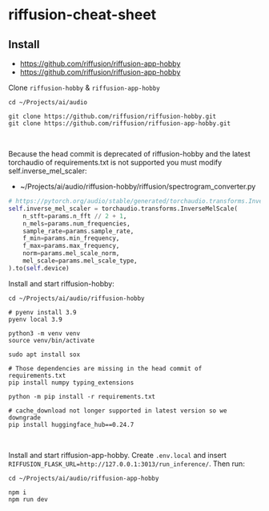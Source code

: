 # riffusion-cheat-sheet

## Install
- https://github.com/riffusion/riffusion-app-hobby
- https://github.com/riffusion/riffusion-app-hobby

Clone `riffusion-hobby` & `riffusion-app-hobby`
```shell
cd ~/Projects/ai/audio

git clone https://github.com/riffusion/riffusion-hobby.git
git clone https://github.com/riffusion/riffusion-app-hobby.git
```

<br>

Because the head commit is deprecated of riffusion-hobby and the latest torchaudio of requirements.txt is not supported you must modify self.inverse_mel_scaler:
- ~/Projects/ai/audio/riffusion-hobby/riffusion/spectrogram_converter.py
```python
# https://pytorch.org/audio/stable/generated/torchaudio.transforms.InverseMelScale.html
self.inverse_mel_scaler = torchaudio.transforms.InverseMelScale(
    n_stft=params.n_fft // 2 + 1,
    n_mels=params.num_frequencies,
    sample_rate=params.sample_rate,
    f_min=params.min_frequency,
    f_max=params.max_frequency,
    norm=params.mel_scale_norm,
    mel_scale=params.mel_scale_type,
).to(self.device)
```

Install and start riffusion-hobby:
```shell
cd ~/Projects/ai/audio/riffusion-hobby

# pyenv install 3.9
pyenv local 3.9

python3 -m venv venv
source venv/bin/activate

sudo apt install sox

# Those dependencies are missing in the head commit of requirements.txt
pip install numpy typing_extensions

python -m pip install -r requirements.txt

# cache_download not longer supported in latest version so we downgrade
pip install huggingface_hub==0.24.7
```

<br>

Install and start riffusion-app-hobby. Create `.env.local` and insert `RIFFUSION_FLASK_URL=http://127.0.0.1:3013/run_inference/`. Then run:
```shell
cd ~/Projects/ai/audio/riffusion-app-hobby

npm i
npm run dev
```
